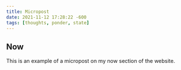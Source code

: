```yaml
---
title: Micropost
date: 2021-11-12 17:28:22 -600 
tags: [thoughts, ponder, state]
---
```

## Now

This is an example of a micropost on my now section of the website.